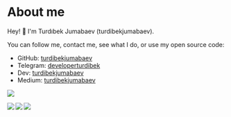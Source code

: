 # About me
Hey! 👋 I'm Turdıbek Jumabaev (turdibekjumabaev).

You can follow me, contact me, see what I do, or use my open source code:

- GitHub:       [turdibekjumabaev](https://github.com/turdibekjumabaev)
- Telegram:     [developerturdibek](https://t.me/developerturdibek)
- Dev:          [turdibekjumabaev](https://dev.to/turdibekjumabaev)
- Medium:       [turdibekjumabaev](https://medium.com/@turdibekjumabaev)

<div align="left">
  <img src="https://github-readme-streak-stats.herokuapp.com/?user=turdibekjumabaev&theme=ayu-mirage&hide_border=true" />
</div>


<a href="https://github.com/turdibekjumabaev">
<p align="left">
<img src="https://github-profile-summary-cards.vercel.app/api/cards/profile-details?username=turdibekjumabaev&theme=github_dark">
<img align="left" src="https://github-profile-summary-cards.vercel.app/api/cards/stats?username=turdibekjumabaev&theme=github_dark">
<img align="left" src="https://github-profile-summary-cards.vercel.app/api/cards/productive-time?username=turdibekjumabaev&theme=github_dark&utcOffset=5"><br>
    </p>
</a> 

